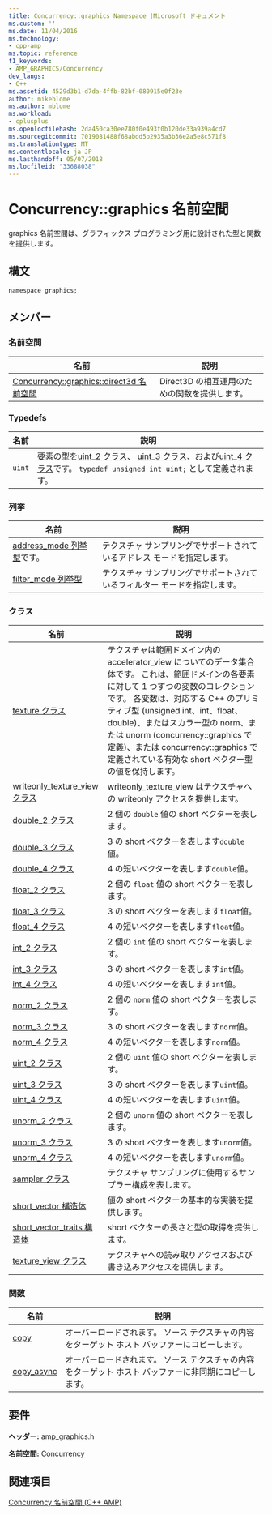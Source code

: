 ```yaml
---
title: Concurrency::graphics Namespace |Microsoft ドキュメント
ms.custom: ''
ms.date: 11/04/2016
ms.technology:
- cpp-amp
ms.topic: reference
f1_keywords:
- AMP_GRAPHICS/Concurrency
dev_langs:
- C++
ms.assetid: 4529d3b1-d7da-4ffb-82bf-080915e0f23e
author: mikeblome
ms.author: mblome
ms.workload:
- cplusplus
ms.openlocfilehash: 2da450ca30ee780f0e493f0b120de33a939a4cd7
ms.sourcegitcommit: 7019081488f68abdd5b2935a3b36e2a5e8c571f8
ms.translationtype: MT
ms.contentlocale: ja-JP
ms.lasthandoff: 05/07/2018
ms.locfileid: "33688038"
---
```

# <a name="concurrencygraphics-namespace"></a>Concurrency::graphics 名前空間
graphics 名前空間は、グラフィックス プログラミング用に設計された型と関数を提供します。  
  
## <a name="syntax"></a>構文  
  
```  
namespace graphics;  
```  
  
## <a name="members"></a>メンバー  
  
### <a name="namespaces"></a>名前空間  
  
|名前|説明|  
|----------|-----------------|  
|[Concurrency::graphics::direct3d 名前空間](concurrency-graphics-direct3d-namespace.md)|Direct3D の相互運用のための関数を提供します。|  
  
### <a name="typedefs"></a>Typedefs  
  
|名前|説明|  
|----------|-----------------|  
|`uint`|要素の型を[uint_2 クラス](uint-2-class.md)、 [uint_3 クラス](uint-3-class.md)、および[uint_4 クラス](uint-4-class.md)です。 `typedef unsigned int uint;` として定義されます。|  
  
### <a name="enumerations"></a>列挙  
  
|名前|説明|  
|----------|-----------------|  
|[address_mode 列挙型](concurrency-graphics-namespace-enums.md#address_mode)です。|テクスチャ サンプリングでサポートされているアドレス モードを指定します。|  
|[filter_mode 列挙型](concurrency-graphics-namespace-enums.md#filter_mode)|テクスチャ サンプリングでサポートされているフィルター モードを指定します。|  
  
### <a name="classes"></a>クラス  
  
|名前|説明|  
|----------|-----------------|  
|[texture クラス](texture-class.md)|テクスチャは範囲ドメイン内の accelerator_view についてのデータ集合体です。 これは、範囲ドメインの各要素に対して 1 つずつの変数のコレクションです。 各変数は、対応する C++ のプリミティブ型 (unsigned int、int、float、double)、またはスカラー型の norm、または unorm (concurrency::graphics で定義)、または concurrency::graphics で定義されている有効な short ベクター型の値を保持します。|  
|[writeonly_texture_view クラス](writeonly-texture-view-class.md)|writeonly_texture_view はテクスチャへの writeonly アクセスを提供します。|  
|[double_2 クラス](double-2-class.md)|2 個の `double` 値の short ベクターを表します。|  
|[double_3 クラス](double-3-class.md)|3 の short ベクターを表します`double`値。|  
|[double_4 クラス](double-4-class.md)|4 の短いベクターを表します`double`値。|  
|[float_2 クラス](float-2-class.md)|2 個の `float` 値の short ベクターを表します。|  
|[float_3 クラス](float-3-class.md)|3 の short ベクターを表します`float`値。|  
|[float_4 クラス](float-4-class.md)|4 の短いベクターを表します`float`値。|  
|[int_2 クラス](int-2-class.md)|2 個の `int` 値の short ベクターを表します。|  
|[int_3 クラス](int-3-class.md)|3 の short ベクターを表します`int`値。|  
|[int_4 クラス](int-4-class.md)|4 の短いベクターを表します`int`値。|  
|[norm_2 クラス](norm-2-class.md)|2 個の `norm` 値の short ベクターを表します。|  
|[norm_3 クラス](norm-3-class.md)|3 の short ベクターを表します`norm`値。|  
|[norm_4 クラス](norm-4-class.md)|4 の短いベクターを表します`norm`値。|  
|[uint_2 クラス](uint-2-class.md)|2 個の `uint` 値の short ベクターを表します。|  
|[uint_3 クラス](uint-3-class.md)|3 の short ベクターを表します`uint`値。|  
|[uint_4 クラス](uint-4-class.md)|4 の短いベクターを表します`uint`値。|  
|[unorm_2 クラス](unorm-2-class.md)|2 個の `unorm` 値の short ベクターを表します。|  
|[unorm_3 クラス](unorm-3-class.md)|3 の short ベクターを表します`unorm`値。|  
|[unorm_4 クラス](unorm-4-class.md)|4 の短いベクターを表します`unorm`値。|  
|[sampler クラス](sampler-class.md)|テクスチャ サンプリングに使用するサンプラー構成を表します。|  
|[short_vector 構造体](short-vector-structure.md)|値の short ベクターの基本的な実装を提供します。|  
|[short_vector_traits 構造体](short-vector-traits-structure.md)|short ベクターの長さと型の取得を提供します。|  
|[texture_view クラス](texture-view-class.md)|テクスチャへの読み取りアクセスおよび書き込みアクセスを提供します。|  
  
### <a name="functions"></a>関数  
  
|名前|説明|  
|----------|-----------------|  
|[copy](concurrency-graphics-namespace-functions.md#copy)|オーバーロードされます。 ソース テクスチャの内容をターゲット ホスト バッファーにコピーします。|  
|[copy_async](concurrency-graphics-namespace-functions.md#copy_async)|オーバーロードされます。 ソース テクスチャの内容をターゲット ホスト バッファーに非同期にコピーします。|  
  
## <a name="requirements"></a>要件  
 **ヘッダー:** amp_graphics.h  
  
 **名前空間:** Concurrency  
  
## <a name="see-also"></a>関連項目  
 [Concurrency 名前空間 (C++ AMP)](concurrency-namespace-cpp-amp.md)

